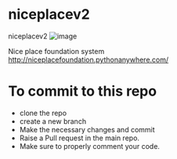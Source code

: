 # niceplacev2
 niceplacev2
![image](https://github.com/simokamaa/niceplacev2/assets/88234407/f7b40115-4218-4446-859d-16fb52daa0b1)

 



Nice place foundation  system
http://niceplacefoundation.pythonanywhere.com/

**<h1>To commit to this repo</h1>**
<ul>
 <li>clone the repo</li>
 <li>create a new branch</li>
 <li>Make the necessary changes and commit</li>
 <li>Raise a Pull request in the main repo.</li>
 <li>Make sure to properly comment your code.</li>
</ul>

